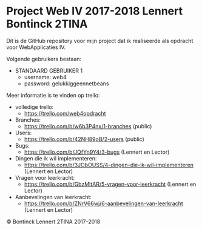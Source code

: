 # Project Web IV 2017-2018 Lennert Bontinck 2TINA

Dit is de GitHub repository voor mijn project dat ik realiseerde als opdracht voor WebApplicaties IV.

Volgende gebruikers bestaan:
- STANDAARD GEBRUIKER 1
    - username: web4
    - password: gelukkiggeennetbeans
    
Meer informatie is te vinden op trello:
- volledige trello:
    - https://trello.com/web4opdracht
- Branches:
    - https://trello.com/b/w6b3P4nx/1-branches (public)
- Users:
    - https://trello.com/b/42NH89oB/2-users (public)
- Bugs:
    - https://trello.com/b/JQfYn9Y4/3-bugs (Lennert en Lector)
- Dingen die ik wil implementeren:
    - https://trello.com/b/3JObOUSS/4-dingen-die-ik-wil-implementeren (Lennert en Lector)
- Vragen voor leerkracht:
    - https://trello.com/b/GbzMltAR/5-vragen-voor-leerkracht (Lennert en Lector)
- Aanbevelingen van leerkracht:
    - https://trello.com/b/ZNrV66wj/6-aanbevelingen-van-leerkracht (Lennert en Lector)
    
© Bontinck Lennert 2TINA 2017-2018
